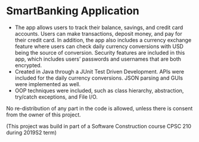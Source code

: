 # SmartBanking Application
- The app allows users to track their balance, savings, and credit card accounts. Users can make transactions, deposit money, and pay for their credit card. In addition, the app also includes a currency exchange feature where users can check daily currency conversions with USD being the source of conversion. Security features are included in this app, which includes users’ passwords and usernames that are both encrypted.
- Created in Java through a JUnit Test Driven Development. APIs were included for the daily currency conversions. JSON parsing and GUIs were implemented as well. 
- OOP techniques were included, such as class hierarchy, abstraction, try/catch exceptions, and File I/O.

No re-distribution of any part in the code is allowed, unless there is consent from the owner of this project.

(This project was build in part of a Software Construction course CPSC 210 during 2019S2 term)

